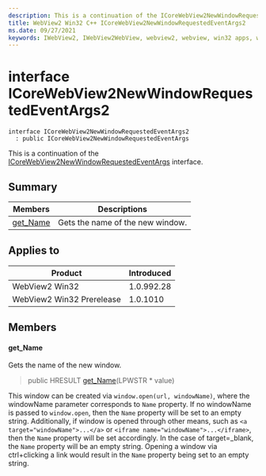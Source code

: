 ```yaml
---
description: This is a continuation of the ICoreWebView2NewWindowRequestedEventArgs interface.
title: WebView2 Win32 C++ ICoreWebView2NewWindowRequestedEventArgs2
ms.date: 09/27/2021
keywords: IWebView2, IWebView2WebView, webview2, webview, win32 apps, win32, edge, ICoreWebView2, ICoreWebView2Controller, browser control, edge html, ICoreWebView2NewWindowRequestedEventArgs2
---
```


# interface ICoreWebView2NewWindowRequestedEventArgs2

```
interface ICoreWebView2NewWindowRequestedEventArgs2
  : public ICoreWebView2NewWindowRequestedEventArgs
```

This is a continuation of the [ICoreWebView2NewWindowRequestedEventArgs](icorewebview2newwindowrequestedeventargs.md) interface.

## Summary

 Members                        | Descriptions
--------------------------------|---------------------------------------------
[get_Name](#get_name) | Gets the name of the new window.

## Applies to

Product                         | Introduced
--------------------------------|---------------------------------------------
WebView2 Win32            |    1.0.992.28
WebView2 Win32 Prerelease |    1.0.1010

## Members

#### get_Name

Gets the name of the new window.

> public HRESULT [get_Name](#get_name)(LPWSTR * value)

This window can be created via `window.open(url, windowName)`, where the windowName parameter corresponds to `Name` property. If no windowName is passed to `window.open`, then the `Name` property will be set to an empty string. Additionally, if window is opened through other means, such as `<a target="windowName">...</a>` or `<iframe name="windowName">...</iframe>`, then the `Name` property will be set accordingly. In the case of target=_blank, the `Name` property will be an empty string. Opening a window via ctrl+clicking a link would result in the `Name` property being set to an empty string.

